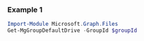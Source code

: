 ### Example 1
```powershell
Import-Module Microsoft.Graph.Files
Get-MgGroupDefaultDrive -GroupId $groupId
```
